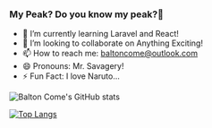 ### My Peak? Do you know my peak?😤


- 🌱 I’m currently learning Laravel and React!
- 👯 I’m looking to collaborate on Anything Exciting!
- 📫 How to reach me: baltoncome@outlook.com
- 😄 Pronouns: Mr. Savagery!
- ⚡ Fun Fact: I love Naruto...


![Balton Come's GitHub stats](https://github-readme-stats.vercel.app/api?username=baltonCome&show_icons=true&theme=tokyonight)

[![Top Langs](https://github-readme-stats.vercel.app/api/top-langs/?username=baltonCome&langs_count=10&show_icons=true&theme=tokyonight&layout=compact)](https://github.com/baltonCome/github-readme-stats)
